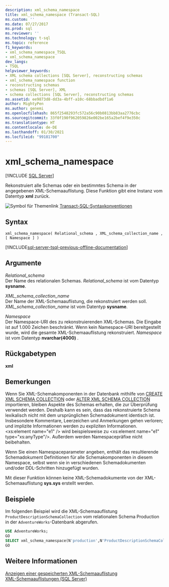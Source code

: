 ```yaml
---
description: xml_schema_namespace
title: xml_schema_namespace (Transact-SQL)
ms.custom: ''
ms.date: 07/27/2017
ms.prod: sql
ms.reviewer: ''
ms.technology: t-sql
ms.topic: reference
f1_keywords:
- xml_schema_namespace_TSQL
- xml_schema_namespace
dev_langs:
- TSQL
helpviewer_keywords:
- XML schema collections [SQL Server], reconstructing schemas
- xml_schema_namespace function
- reconstructing schemas
- schemas [SQL Server], XML
- schema collections [SQL Server], reconstructing schemas
ms.assetid: ee9873d8-dd3a-4bff-a10c-68bbadbdf1a6
author: MightyPen
ms.author: genemi
ms.openlocfilehash: 865f2548293fc572a56c90b0813bb83aa2776cbc
ms.sourcegitcommit: 33f0f190f962059826e002be165a2bef4f9e350c
ms.translationtype: HT
ms.contentlocale: de-DE
ms.lasthandoff: 01/30/2021
ms.locfileid: "99181700"
---
```

# <a name="xml_schema_namespace"></a>xml_schema_namespace
[!INCLUDE [SQL Server](../../includes/applies-to-version/sqlserver.md)]

  Rekonstruiert alle Schemas oder ein bestimmtes Schema in der angegebenen XML-Schemaauflistung. Diese Funktion gibt eine Instanz vom Datentyp **xml** zurück.  
  
![Symbol für Themenlink](../../database-engine/configure-windows/media/topic-link.gif "Symbol für Themenlink") [Transact-SQL-Syntaxkonventionen](../../t-sql/language-elements/transact-sql-syntax-conventions-transact-sql.md)
  
## <a name="syntax"></a>Syntax  
  
```syntaxsql
xml_schema_namespace( Relational_schema , XML_schema_collection_name , [ Namespace ] )  
```  
  
[!INCLUDE[sql-server-tsql-previous-offline-documentation](../../includes/sql-server-tsql-previous-offline-documentation.md)]

## <a name="arguments"></a>Argumente
 *Relational_schema*  
 Der Name des relationalen Schemas. *Relational_schema* ist vom Datentyp **sysname**.  
  
 *XML_schema_collection_name*  
 Der Name der XML-Schemaauflistung, die rekonstruiert werden soll. *XML_schema_collection_name* ist vom Datentyp **sysname**.  
  
 *Namespace*  
 Der Namespace-URI des zu rekonstruierenden XML-Schemas. Die Eingabe ist auf 1.000 Zeichen beschränkt. Wenn kein Namespace-URI bereitgestellt wurde, wird die gesamte XML-Schemaauflistung rekonstruiert. *Namespace* ist vom Datentyp **nvarchar(4000)** .  
  
## <a name="return-types"></a>Rückgabetypen  
 **xml**  
  
## <a name="remarks"></a>Bemerkungen  
 Wenn Sie XML-Schemakomponenten in der Datenbank mithilfe von [CREATE XML SCHEMA COLLECTION](../../t-sql/statements/create-xml-schema-collection-transact-sql.md) oder [ALTER XML SCHEMA COLLECTION](../../t-sql/statements/alter-xml-schema-collection-transact-sql.md) importieren, bleiben Aspekte des Schemas erhalten, die zur Überprüfung verwendet werden. Deshalb kann es sein, dass das rekonstruierte Schema lexikalisch nicht mit dem ursprünglichen Schemadokument identisch ist. Insbesondere Kommentare, Leerzeichen und Anmerkungen gehen verloren; und implizite Informationen werden zu expliziten Informationen. \<xs:element name="e1" /> wird beispielsweise zu \<xs:element name="e1" type="xs:anyType"/>. Außerdem werden Namespacepräfixe nicht beibehalten.  
  
 Wenn Sie einen Namespaceparameter angeben, enthält das resultierende Schemadokument Definitionen für alle Schemakomponenten in diesem Namespace, selbst wenn sie in verschiedenen Schemadokumenten und/oder DDL-Schritten hinzugefügt wurden.  
  
 Mit dieser Funktion können keine XML-Schemadokumente von der XML-Schemaauflistung **sys.sys** erstellt werden.  
  
## <a name="examples"></a>Beispiele  
 Im folgenden Beispiel wird die XML-Schemaauflistung `ProductDescriptionSchemaCollection` vom relationalen Schema Production in der `AdventureWorks`-Datenbank abgerufen.  
  
```sql
USE AdventureWorks;  
GO  
SELECT xml_schema_namespace(N'production',N'ProductDescriptionSchemaCollection');  
GO  
```  
  
## <a name="see-also"></a>Weitere Informationen  
 [Anzeigen einer gespeicherten XML-Schemaauflistung](../../relational-databases/xml/view-a-stored-xml-schema-collection.md)   
 [XML-Schemaauflistungen &#40;SQL Server&#41;](../../relational-databases/xml/xml-schema-collections-sql-server.md)  
  
  
